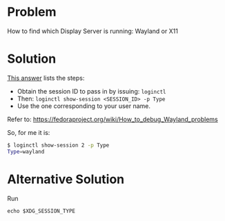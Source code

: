 # Problem

How to find which Display Server is running: Wayland or X11

# Solution

[This answer](https://unix.stackexchange.com/questions/202891/how-to-know-whether-wayland-or-x11-is-being-used) lists the steps:

- Obtain the session ID to pass in by issuing:
`loginctl`
- Then:
`loginctl show-session <SESSION_ID> -p Type`
- Use the one corresponding to your user name.

Refer to: https://fedoraproject.org/wiki/How_to_debug_Wayland_problems

So, for me it is:
```bash
$ loginctl show-session 2 -p Type                                                  
Type=wayland
```

# Alternative Solution
Run
```
echo $XDG_SESSION_TYPE
```
